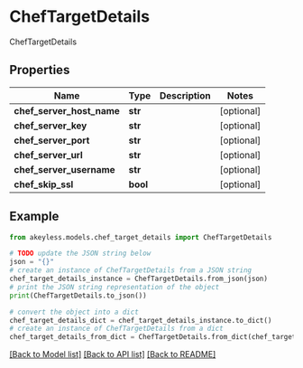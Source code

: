 # ChefTargetDetails

ChefTargetDetails

## Properties

Name | Type | Description | Notes
------------ | ------------- | ------------- | -------------
**chef_server_host_name** | **str** |  | [optional] 
**chef_server_key** | **str** |  | [optional] 
**chef_server_port** | **str** |  | [optional] 
**chef_server_url** | **str** |  | [optional] 
**chef_server_username** | **str** |  | [optional] 
**chef_skip_ssl** | **bool** |  | [optional] 

## Example

```python
from akeyless.models.chef_target_details import ChefTargetDetails

# TODO update the JSON string below
json = "{}"
# create an instance of ChefTargetDetails from a JSON string
chef_target_details_instance = ChefTargetDetails.from_json(json)
# print the JSON string representation of the object
print(ChefTargetDetails.to_json())

# convert the object into a dict
chef_target_details_dict = chef_target_details_instance.to_dict()
# create an instance of ChefTargetDetails from a dict
chef_target_details_from_dict = ChefTargetDetails.from_dict(chef_target_details_dict)
```
[[Back to Model list]](../README.md#documentation-for-models) [[Back to API list]](../README.md#documentation-for-api-endpoints) [[Back to README]](../README.md)


